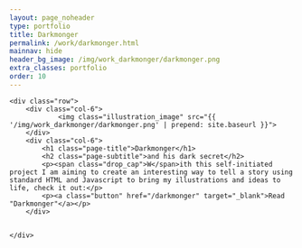 ```yaml
---
layout: page_noheader
type: portfolio
title: Darkmonger
permalink: /work/darkmonger.html
mainnav: hide
header_bg_image: /img/work_darkmonger/darkmonger.png
extra_classes: portfolio
order: 10
---
```


<div class="wrapper">

	<div class="row">
		<div class="col-6">			
				<img class="illustration_image" src="{{ '/img/work_darkmonger/darkmonger.png' | prepend: site.baseurl }}">
		</div>
		<div class="col-6">
			<h1 class="page-title">Darkmonger</h1>
			<h2 class="page-subtitle">and his dark secret</h2>
			<p><span class="drop_cap">W</span>ith this self-initiated project I am aiming to create an interesting way to tell a story using standard HTML and Javascript to bring my illustrations and ideas to life, check it out:</p>
			<p><a class="button" href="/darkmonger" target="_blank">Read "Darkmonger"</a></p>			 
		</div>
		
				
	</div>
</div>